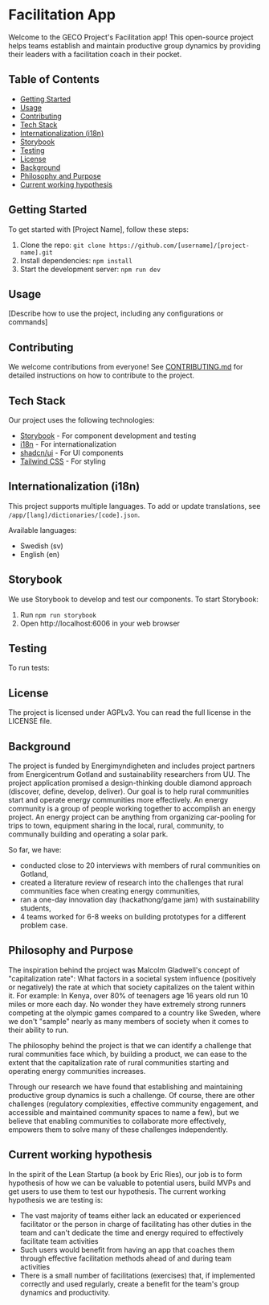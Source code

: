 # Facilitation App

Welcome to the GECO Project's Facilitation app! This open-source project helps teams establish and maintain productive group dynamics by providing their leaders with a facilitation coach in their pocket.

## Table of Contents

- [Getting Started](#getting-started)
- [Usage](#usage)
- [Contributing](#contributing)
- [Tech Stack](#tech-stack)
- [Internationalization (i18n)](#internationalization-i18n)
- [Storybook](#storybook)
- [Testing](#testing)
- [License](#license)
- [Background](#background)
- [Philosophy and Purpose](#philosophy-and-purpose)
- [Current working hypothesis](#current-working-hypothesis)

## Getting Started

To get started with [Project Name], follow these steps:

1. Clone the repo: `git clone https://github.com/[username]/[project-name].git`
2. Install dependencies: `npm install`
3. Start the development server: `npm run dev`

## Usage

[Describe how to use the project, including any configurations or commands]

## Contributing

We welcome contributions from everyone! See [CONTRIBUTING.md](CONTRIBUTING.md) for detailed instructions on how to contribute to the project.

## Tech Stack

Our project uses the following technologies:

- [Storybook](https://storybook.js.org/docs/react/get-started/introduction) - For component development and testing
- [i18n](https://nextjs.org/docs/app/building-your-application/routing/internationalization) - For internationalization
- [shadcn/ui](https://ui.shadcn.com/docs) - For UI components
- [Tailwind CSS](https://tailwindcss.com/docs) - For styling

## Internationalization (i18n)

This project supports multiple languages. To add or update translations, see `/app/[lang]/dictionaries/[code].json`.

Available languages:

- Swedish (sv)
- English (en)

## Storybook

We use Storybook to develop and test our components. To start Storybook:

1. Run `npm run storybook`
2. Open http://localhost:6006 in your web browser

## Testing

To run tests:

## License
The project is licensed under AGPLv3. You can read the full license in the LICENSE file.

## Background
The project is funded by Energimyndigheten and includes project partners from Energicentrum Gotland and sustainability researchers from UU.
The project application promised a design-thinking double diamond approach (discover, define, develop, deliver). Our goal is to help rural communities start and operate energy communities more effectively.
An energy community is a group of people working together to accomplish an energy project. An energy project can be anything from organizing car-pooling for trips to town, equipment sharing in the local, rural, community, to communally building and operating a solar park.

So far, we have:
- conducted close to 20 interviews with members of rural communities on Gotland, 
- created a literature review of research into the challenges that rural communities face when creating energy communities, 
- ran a one-day innovation day (hackathong/game jam) with sustainability students,  
- 4 teams worked for 6-8 weeks on building prototypes for a different problem case.

## Philosophy and Purpose
The inspiration behind the project was Malcolm Gladwell's concept of "capitalization rate": What factors in a societal system influence (positively or negatively) the rate at which that society capitalizes on the talent within it. For example: In Kenya, over 80% of teenagers age 16 years old run 10 miles or more each day. No wonder they have extremely strong runners competing at the olympic games compared to a country like Sweden, where we don't "sample" nearly as many members of society when it comes to their ability to run.

The philosophy behind the project is that we can identify a challenge that rural communities face which, by building a product, we can ease to the extent that the capitalization rate of rural communities starting and operating energy communities increases.

Through our research we have found that establishing and maintaining productive group dynamics is such a challenge. Of course, there are other challenges (regulatory complexities, effective community engagement, and accessible and maintained community spaces to name a few), but we believe that enabling communities to collaborate more effectively, empowers them to solve many of these challenges independently.

## Current working hypothesis
In the spirit of the Lean Startup (a book by Eric Ries), our job is to form hypothesis of how we can be valuable to potential users, build MVPs and get users to use them to test our hypothesis.
The current working hypothesis we are testing is:
- The vast majority of teams either lack an educated or experienced facilitator or the person in charge of facilitating has other duties in the team and can't dedicate the time and energy required to effectively facilitate team activities
- Such users would benefit from having an app that coaches them through effective facilitation methods ahead of and during team activities
- There is a small number of facilitations (exercises) that, if implemented correctly and used regularly, create a benefit for the team's group dynamics and productivity.
